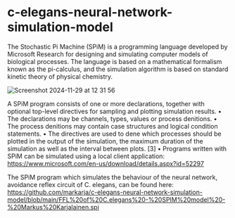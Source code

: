# c-elegans-neural-network-simulation-model
The Stochastic Pi Machine (SPiM) is a programming language developed by Microsoft Research for designing and simulating computer models of biological processes. The language is based on a mathematical formalism known as the pi-calculus, and the simulation algorithm is based on standard kinetic theory of physical chemistry.

![Screenshot 2024-11-29 at 12 31 56](https://github.com/user-attachments/assets/18b692a4-8fd8-4d41-b392-be9c177f918e)

A SPiM program consists of one or more declarations, together with optional top-level directives for sampling and plotting simulation results.
• The declarations may be channels, types, values or process de nitions.
• The process de nitions may contain case structures and logical condition statements.
• The directives are used to de ne which processes should be plotted in the output of the simulation, the maximum duration of the simulation as well as the interval between plots. [3]
• Programs written with SPiM can be simulated using a local client application: https://www.microsoft.com/en-us/download/details.aspx?id=52297

The SPiM program which simulates the behaviour of the neural network, avoidance reflex circuit of C. elegans, can be found here: https://github.com/markarja/c-elegans-neural-network-simulation-model/blob/main/FFL%20of%20C.elegans%20-%20SPIM%20model%20-%20Markus%20Karjalainen.spi 
